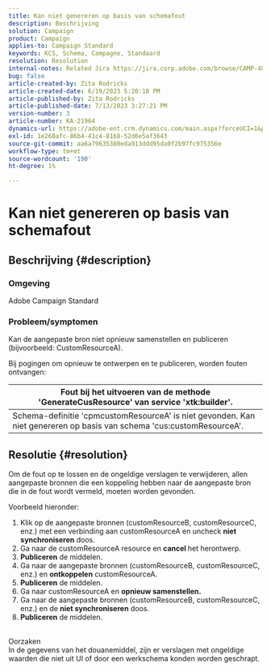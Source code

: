 ```yaml
---
title: Kan niet genereren op basis van schemafout
description: Beschrijving
solution: Campaign
product: Campaign
applies-to: Campaign Standard
keywords: KCS, Schema, Campagne, Standaard
resolution: Resolution
internal-notes: Related Jira https://jira.corp.adobe.com/browse/CAMP-48246
bug: false
article-created-by: Zita Rodricks
article-created-date: 6/19/2023 5:20:18 PM
article-published-by: Zita Rodricks
article-published-date: 7/13/2023 3:27:21 PM
version-number: 3
article-number: KA-21964
dynamics-url: https://adobe-ent.crm.dynamics.com/main.aspx?forceUCI=1&pagetype=entityrecord&etn=knowledgearticle&id=c187ab8c-c50e-ee11-8f6d-6045bd006b3d
exl-id: 1e268afc-86b4-41c4-81b8-52d6e5af3643
source-git-commit: aa6a79635380eda913ddd95da0f2b97fc975356e
workflow-type: tm+mt
source-wordcount: '190'
ht-degree: 1%

---
```


# Kan niet genereren op basis van schemafout

## Beschrijving {#description}


### Omgeving

Adobe Campaign Standard

### Probleem/symptomen

Kan de aangepaste bron niet opnieuw samenstellen en publiceren (bijvoorbeeld: CustomResourceA).

Bij pogingen om opnieuw te ontwerpen en te publiceren, worden fouten ontvangen:


| Fout bij het uitvoeren van de methode &#39;GenerateCusResource&#39; van service &#39;xtk:builder&#39;. |
| --- |
| Schema-definitie &#39;cpmcustomResourceA&#39; is niet gevonden. Kan niet genereren op basis van schema &#39;cus:customResourceA&#39;. |





## Resolutie {#resolution}


Om de fout op te lossen en de ongeldige verslagen te verwijderen, allen<b> </b>aangepaste bronnen die een koppeling hebben naar de aangepaste bron die in de fout wordt vermeld, moeten worden gevonden.

Voorbeeld hieronder:

1. Klik op de aangepaste bronnen (customResourceB, customResourceC, enz.) met een verbinding aan customResourceA en uncheck <b>niet synchroniseren</b> doos.
2. Ga naar de customResourceA resource en <b>cancel </b>het herontwerp.
3. <b>Publiceren</b> de middelen.
4. Ga naar de aangepaste bronnen (customResourceB, customResourceC, enz.) en <b>ontkoppelen</b> customResourceA.
5. <b>Publiceren</b> de middelen.
6. Ga naar customResourceA en <b>opnieuw samenstellen.</b>
7. Ga naar de aangepaste bronnen (customResourceB, customResourceC, enz.) en de <b>niet synchroniseren</b> doos.
8. <b>Publiceren</b> de middelen.

<br>Oorzaken <br>
In de gegevens van het douanemiddel, zijn er verslagen met ongeldige waarden die niet uit UI of door een werkschema konden worden geschrapt.
